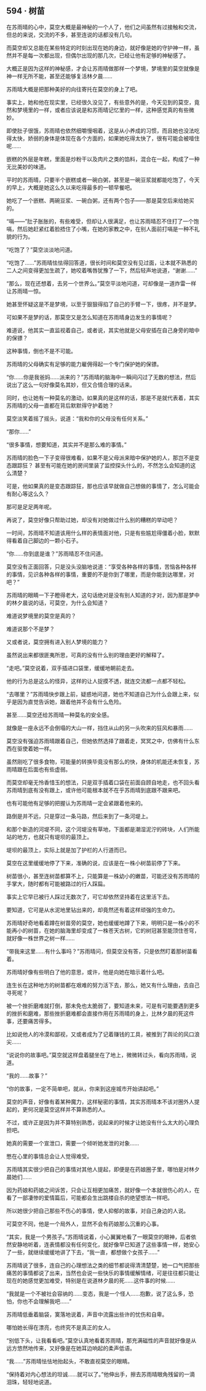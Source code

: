 ## 594 · 树苗

在苏雨晴的心中，莫空大概是最神秘的一个人了，他们之间虽然有过接触和交流，但总的来说，交流的不多，甚至连说的话都没有几句。

而莫空却又总能在某些特定的时刻出现在她的身边，就好像是她的守护神一样，虽然并不是每一次都出现，但偶尔出现的那几次，已经让他有足够的神秘感了。

大概正是因为这样的神秘感，才会让苏雨晴做那样一个梦境，梦境里的莫空就像是神一样无所不能，甚至还能够复活林夕晨……

苏雨晴大概是把那种美好的向往寄托在莫空的身上了吧。

事实上，她和他在现实里，已经很久没见了，有些意外的是，今天见到的莫空，竟然和梦境里的一样，或者应该说是和苏雨晴记忆里的一样，这种感觉真的有些微妙。

即使肚子很饿，苏雨晴也依然细嚼慢咽着，这是从小养成的习惯，而且她也没法吃得太快，娇弱的身体是体现在各个方面的，如果她吃得太快了，很有可能会被噎住呢……

嵌糕的外层是年糕，里面是炒粉干以及肉片之类的馅料，混合在一起，构成了一种无比美妙的味道。

平时的苏雨晴，只要半个嵌糕或者一碗白粥，甚至是一碗豆浆就都能吃饱了，今天的早上，大概是她这么久以来吃得最多的一顿早餐吧。

她吃了一个嵌糕、两碗豆浆、一碗白粥，还有两个包子——那是莫空后来给她买的。

“嗝——”肚子胀胀的，有些难受，但却让人很满足，也让苏雨晴忍不住打了一个饱嗝，然后她赶紧红着脸捂住了小嘴，在她的家教之中，在别人面前打嗝是一种不礼貌的行为。

“吃饱了？”莫空淡淡地问道。

“吃饱了……”苏雨晴怯怯得回答道，很长时间和莫空没有见过面，让本就不熟悉的二人之间变得更加生疏了，她咬着嘴唇犹豫了一下，然后轻声地说道，“谢谢……”

“那么，现在还想着，去另一个世界么。”莫空平淡地问道，可却像是一道炸雷一样让苏雨晴一惊。

她甚至怀疑这是不是梦境，以至于狠狠得掐了自己的手臂一下，很疼，并不是梦。

可如果不是梦的话，那莫空又是怎么知道在苏雨晴身边发生的事情呢？

难道说，他其实一直监视着自己，或者说，其实他就是父母安插在自己身旁的暗中的保镖？

这种事情，倒也不是不可能。

苏雨晴的父母确实有足够的能力雇佣得起一个专门保护她的保镖。

“你……你是我爸妈……派来的？”苏雨晴的脑海中一瞬间闪过了无数的想法，然后说出了这么一句好像莫名其妙，但又合情合理的话来。

同时，也让她有一种莫名的激动，如果真的是这样的话，那是不是就代表着，其实苏雨晴的父母一直都在背后默默得守护着她？

莫空淡笑着摇了摇头，说道：“我和你的父母没有任何关系。”

“那你……”

“很多事情，想要知道，其实并不是那么难的事情。”

苏雨晴的脸色一下子变得很难看，如果不是父母派来暗中保护她的人，那岂不是变态跟踪狂？
甚至有可能在她的房间里装了监控探头什么的，不然怎么会知道的这么清楚？

可是，他如果真的是变态跟踪狂，那也应该早就做自己想做的事情了，怎么可能会有耐心等这么久？

那可是足足两年呢。

再说了，莫空好像只帮助过她，却没有对她做过什么别的糟糕的举动吧？

一时间，苏雨晴不知道该用什么样的表情面对他，只是有些尴尬得僵着小脸，默默得看着自己脚边的一颗小石子。

“你……你到底是谁？”苏雨晴忍不住问道。

莫空没有正面回答，只是没头没脑地说道：“享受各种各样的事情，苦恼各种各样的事情，见识各种各样的事情，重要的不是你到了哪里，而是你能到达哪里，对吧？”

苏雨晴的眼睛一下子瞪得老大，这句话绝对是没有别人知道的才对，因为那是梦中的林夕晨说的话，可莫空，为什么会知道？

难道说梦境里的莫空是真的？

难道说那个不是梦？

又或者说，莫空拥有进入别人梦境的能力？

虽然说出来都很匪夷所思，可真的没有什么别的理由更好的解释了。

“走吧。”莫空说着，双手插进口袋里，缓缓地朝前走去。

他的行为总是这么的怪异，这样的让人捉摸不透，就连交流都一点都不轻松。

“去哪里？”苏雨晴快步跟上前，疑惑地问道，她也不知道自己为什么会跟上来，似乎是因为直觉告诉她，跟着他并不会有什么危险。

甚至……莫空还给苏雨晴一种莫名的安全感。

就像是一座永远不会倒塌的大山一样，挡住从山的另一头吹来的狂风和暴雨……

莫空没有强迫苏雨晴跟着自己，但她依然选择了跟着走，冥冥之中，仿佛有什么东西在驱使着她一样。

虽然刚吃了很多食物，可能量的转换毕竟没有那么的快，身体的机能还未恢复，苏雨晴跟在后面也有些虚弱。

而莫空却毫无怜香惜玉的想法，只是双手插着口袋在前面自顾自地走，也不回头看苏雨晴到底有没有跟上，或许他可能根本就不在乎苏雨晴到底跟不跟来吧。

也有可能他有足够的把握认为苏雨晴一定会紧跟着他来的。

路倒是并不远，只是穿过一条马路，然后来到了一条河堤上。

和那个新造的河堤不同，这个河堤没有草地，下面都是潮湿泥泞的砖块，人们所能站的地方，也就只有堤坝的最顶上。

堤坝的最顶上，实际上就是加了护栏的人行道而已。

莫空在这里缓缓地停了下来，准确的说，应该是在一株小树苗前停了下来。

树苗很小，甚至连树苗都算不上，只能算是一株幼小的嫩苗，可能还没有苏雨晴的手掌大，随时都有可能被路过的行人踩扁。

事实上它早已被行人踩过无数次了，可它却依然坚持着在这里活下去。

要知道，它可是从水泥地里钻出来的，却竟然还有着这样顽强的生命力。

苏雨晴好奇地看着蹲在树苗旁的莫空，她也缓缓地蹲了下来，明明只是一株小的不能再小的树苗，在她的脑海里却变成了一株苍天古树，它的树冠甚至能顶住苍穹，就好像一株世界之树一样……

“带我来这里……有什么事吗？”苏雨晴问，但莫空没有答，只是依然盯着那树苗看着。

苏雨晴好像有些明白了他的意思，或许，他是向她在暗示着什么吧。

连生长在这种地方的树苗都在艰难的努力活下去，那么，她又有什么理由，去自己寻死呢？

被一个挫折磨难就打倒，那未免也太脆弱了，要知道未来，可是有可能要遇到更多的挫折和磨难，那些挫折磨难都会直接作用在苏雨晴的身上，比林夕晨的死这件事，还要痛苦得多。

比如说他人的冷漠和鄙视，又或者成为了记着赚钱的工具，被推到了舆论的风口浪尖……

“说说你的故事吧。”莫空就这样盘着腿坐在了地上，微微转过头，看向苏雨晴，说道。

“我的……故事？”

“你的故事，一定不简单吧，就从，你来到这座城市开始讲起吧。”

莫空的声音，好像有着某种魔力，这样秘密的事情，其实苏雨晴本不该对圈外人提起的，更何况是莫空这样并不算熟悉的人。

不过，或许正是因为并不算特别熟悉，说起来的时候才让她没有什么太大的心理负担吧。

她真的需要一个宣泄口，需要一个倾听她发泄的对象……

憋在心里的事情总会让人觉得难受。

苏雨晴其实很少把自己的事情对其他人提起，即便是在药娘圈子里，哪怕是对林夕晨她们……

因为药娘和药娘之间诉苦，只会让互相更加痛苦，就好像一个本就很伤心的人，在看了一部凄惨的爱情篇后，可能都会生出跳楼自杀的绝望想法一样吧。

所以她很少把自己那些不伤心的事情，使人抑郁的故事，对自己身边的人说。

可莫空不同，他是一个局外人，显然不会有药娘那么沉重的心事。

“其实，我是一个男孩子。”苏雨晴说着，小心翼翼地看了一眼莫空的眼神，后者依然安静地听着，连表情都没有任何变化，就好像早已知道了这些事情一样，她安心了一些，就继续缓缓地讲了下去，“我一直，都想做个女孩子……”

苏雨晴说了很多，连自己的心理想法之类的细节都说得清清楚楚，她一口气把那些痛苦的事情都说了出来，当然也会说一些快乐的事情缓解情绪，可是往往都只能让现在的她感觉更加难受，特别是在说道林夕晨的死……这件事的时候……

“我就是一个不被社会容纳的……变态，我是一个怪人……抱歉，说了这么多，恐怕，你也不会理解我吧……”

苏雨晴低垂着脑袋，寞落地说着，声音中流露出些许的忧伤和自卑。

哪怕她长得在漂亮，也终究不是真正的女人。

“别低下头，让我看看吧。”莫空认真地看着苏雨晴，那充满磁性的声音就好像是从远方悠然地传来，又好像是在她耳边响起的柔声低语。

“我……”苏雨晴怯怯地抬起头，不敢直视莫空的眼睛。

“保持着对内心想法的坦诚……就可以了。”他伸出手，擦去苏雨晴眼角残留的一滴泪珠，轻轻地说道。

